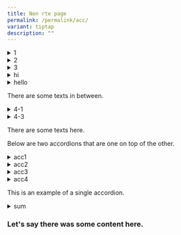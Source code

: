```yaml
---
title: Non rte page
permalink: /permalink/acc/
variant: tiptap
description: ""
---
```

<div data-type="detailGroup" class="isomer-accordion isomer-accordion-group"><details class="isomer-details"><summary>1</summary><div data-type="detailsContent"><p>1-1</p></div></details><details class="isomer-details"><summary>2</summary><div data-type="detailsContent"><p>2-1</p></div></details><details class="isomer-details"><summary>3</summary><div data-type="detailsContent"><p>3-1</p></div></details><details class="isomer-details"><summary>hi</summary><div data-type="detailsContent"><p>one</p></div></details><details class="isomer-details"><summary>hello</summary><div data-type="detailsContent"><p>my name is kishore</p></div></details></div><p>There are some texts in between.</p><div data-type="detailGroup" class="isomer-accordion isomer-accordion-group"><details class="isomer-details"><summary>4-1</summary><div data-type="detailsContent"><p>4-2</p></div></details><details class="isomer-details"><summary>4-3</summary><div data-type="detailsContent"><p>4-4</p></div></details></div><p>There are some texts here.</p><p>Below are two accordions that are one on top of the other.</p><div data-type="detailGroup" class="isomer-accordion isomer-accordion-group"><details class="isomer-details"><summary>acc1</summary><div data-type="detailsContent"><p>sum1</p></div></details><details class="isomer-details"><summary>acc2</summary><div data-type="detailsContent"><p>sum2</p></div></details><details class="isomer-details"><summary>acc3</summary><div data-type="detailsContent"><p>sum3</p></div></details></div><div data-type="detailGroup" class="isomer-accordion-group isomer-accordion"><details class="isomer-details"><summary>acc4</summary><div data-type="detailsContent"><p>sum4</p></div></details></div><p>This is an example of a single accordion.</p><div data-type="detailGroup" class="isomer-accordion-group isomer-accordion"><details class="isomer-details"><summary>sum</summary><div data-type="detailsContent"><p>text</p></div></details></div><h3>Let's say there was some content here.</h3>